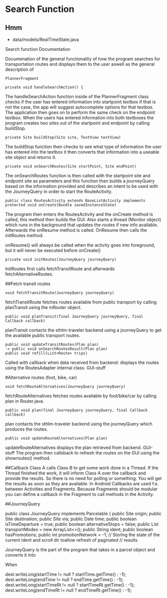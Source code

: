 
# Search Function


## Hmm

* data/models/RealTimeState.java <br/>

Search function Documentation

Documenation of the general functionality of how the program searches for transportation routes and displays them to the user aswell as the general description of 


```
PlannerFragment

private void handleSearchAction() {
```

The handleSearchAction function inside of the PlannerFragment class checks if the user has entered information into startpoint textbox if that is not the case, the app will suggest autocomplete options for that textbox. The application then goes on to perform the same check on the endpoint textbox. When the users has entered information into both textboxes the program creates two sites out of the startpoint and endpoint by calling buildStop.

```
private Site buildStop(Site site, TextView textView)
```


The buildStop function then checks to see what type of information the user has entered into the textbox it then converts that information into a useable site object and returns it.

```
private void onSearchRoutes(Site startPoint, Site endPoint) 
```

The onSearchRoutes function is then called with the startpoint site and endpoint site as parameters and this function then builds a journeyQuery based on the information provided and describes an intent to be used with the JourneyQuery in order to start the RouteActivity. 

```
public class RoutesActivity extends BaseListActivity implements
protected void onCreate(Bundle savedInstanceState)
```

The program then enters the RoutesActivity and the onCreate method is called, this method then builds the GUI. Also starts a thread (Monitor object) which runs in the background that updates the routes if new info available.  Afterwards the onResume method is called. OnResume then calls the initRoutes method. 

onResume() will always be called when the activity goes into foreground, but it will never be executed before onCreate() 


```
private void initRoutes(JourneyQuery journeyQuery)
```

InitRoutes first calls fetchTransitRoute and afterwards fetchAlternativeRoutes.

##Fetch transit routes
```
void fetchTransitRoute(JourneyQuery journeyQuery)
```

fetchTransitRoute fetches routes available from public transport by calling planTransit using the mRouter object.

```
public void planTransit(final JourneyQuery journeyQuery, final Callback callback)
```

planTransit contacts the sthlm-traveler backend using a journeyQuery to get the available public transport routes.


```
public void updateTransitRoutes(Plan plan)
-> public void onSearchRoutesResult(Plan plan)
public void refill(List<Route> trips) 
```

Called with callback when data received from backend: displays the routes using the RoutesAdapter internal class. GUI-stuff


#Alternative routes (foot, bike, car)
```
void fetchRouteAlternatives(JourneyQuery journeyQuery)
```

fetchRouteAlternatives fetches routes available by foot/bike/car by calling plan in Router.java.

```
public void plan(final JourneyQuery journeyQuery, final Callback callback)
```

plan contacts the sthlm-traveler backend using the journeyQuery which produces the routes.

```
public void updateRouteAlternatives(Plan plan)
```

updateRouteAlternatives displays the plan retrieved from backend. GUI-stuff
The program then callsback to refresh the routes on the GUI using the showroutes() method.



##Callback
Class A calls Class B to get some work done in a Thread. If the Thread finished the work, it will inform Class A over the callback and provide the results. So there is no need for polling or something. You will get the results as soon as they are available.
In Android Callbacks are used f.e. between Activities and Fragments. Because Fragments should be modular you can define a callback in the Fragment to call methods in the Activity.









##JourneyQuery

public class JourneyQuery implements Parcelable {
   public Site origin;
   public Site destination;
   public Site via;
   public Date time;
   public boolean isTimeDeparture = true;
   public boolean alternativeStops = false;
   public List<String> transportModes = new ArrayList<>();
   public String ident;
   public boolean hasPromotions;
   public int promotionNetwork = -1;
   // Storing the state of the current ident and scroll dir toallow refresh of paginated
   // results

JourneyQuery is the part of the program that takes in a parcel object and converts it into 




When 

dest.writeLong(startTime != null ? startTime.getTime() : -1);
dest.writeLong(endTime != null ? endTime.getTime() : -1);
dest.writeLong(startTimeRt != null ? startTimeRt.getTime() : -1);
dest.writeLong(endTimeRt != null ? endTimeRt.getTime() : -1);












